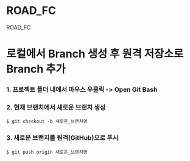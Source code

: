 # ROAD_FC
ROAD_FC

# 로컬에서 Branch 생성 후 원격 저장소로 Branch 추가
### 1. 프로젝트 폴더 내에서 마우스 우클릭 -> Open Git Bash

### 2. 현재 브랜치에서 새로운 브랜치 생성
`$ git checkout -b 새로운_브랜치명`

### 3. 새로운 브랜치를 원격(GitHub)으로 푸시
`$ git push origin 새로운_브랜치명`

